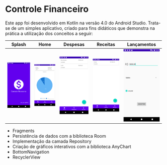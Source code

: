 # Controle Financeiro

Este app foi desenvolvido em Kotlin na versão 4.0 do Android Studio. Trata-se de um simples aplicativo, criado para fins didáticos que demonstra na prática a utilização dos conceitos a seguir:

Splash | Home | Despesas | Receitas | Lançamentos   
------ | ---- | -------- | -------- | -----------
![Screen1](https://github.com/luizgts/App_Controle_Financeiro/blob/master/screenshots/screen1.png) | ![Screen2](https://github.com/luizgts/App_Controle_Financeiro/blob/master/screenshots/screen2.png) | ![Screen3](https://github.com/luizgts/App_Controle_Financeiro/blob/master/screenshots/screen3.png) | ![Screen4](https://github.com/luizgts/App_Controle_Financeiro/blob/master/screenshots/screen4.png) | ![Screen5](https://github.com/luizgts/App_Controle_Financeiro/blob/master/screenshots/screen5.png)

* Fragments
* Persistência de dados com a biblioteca Room
* Implementação da camada Repository
* Criação de gráficos interativos com a biblioteca AnyChart
* BottomNavigation
* RecyclerView
